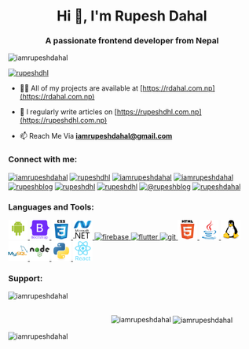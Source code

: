 <h1 align="center">Hi 👋, I'm Rupesh Dahal</h1>
<h3 align="center">A passionate frontend developer from Nepal</h3>

<p align="left"> <img src="https://komarev.com/ghpvc/?username=iamrupeshdahal&label=Profile%20views&color=0e75b6&style=flat" alt="iamrupeshdahal" /> </p>

<p align="left"> <a href="https://twitter.com/rupeshdhl" target="blank"><img src="https://img.shields.io/twitter/follow/rupeshdhl?logo=twitter&style=for-the-badge" alt="rupeshdhl" /></a> </p>

- 👨‍💻 All of my projects are available at [https://rdahal.com.np](https://rdahal.com.np)

- 📝 I regularly write articles on [https://rupeshdhl.com.np](https://rupeshdhl.com.np)

- 📫 Reach Me Via **iamrupeshdahal@gmail.com**

<h3 align="left">Connect with me:</h3>
<p align="left">
<a href="https://dev.to/iamrupeshdahal" target="blank"><img align="center" src="https://cdn.jsdelivr.net/npm/simple-icons@3.0.1/icons/dev-dot-to.svg" alt="iamrupeshdahal" height="30" width="40" /></a>
<a href="https://twitter.com/rupeshdhl" target="blank"><img align="center" src="https://cdn.jsdelivr.net/npm/simple-icons@3.0.1/icons/twitter.svg" alt="rupeshdhl" height="30" width="40" /></a>
<a href="https://linkedin.com/in/iamrupeshdahal" target="blank"><img align="center" src="https://cdn.jsdelivr.net/npm/simple-icons@3.0.1/icons/linkedin.svg" alt="iamrupeshdahal" height="30" width="40" /></a>
<a href="https://stackoverflow.com/users/iamrupeshdahal" target="blank"><img align="center" src="https://cdn.jsdelivr.net/npm/simple-icons@3.0.1/icons/stackoverflow.svg" alt="iamrupeshdahal" height="30" width="40" /></a>
<a href="https://fb.com/rupeshblog" target="blank"><img align="center" src="https://cdn.jsdelivr.net/npm/simple-icons@3.0.1/icons/facebook.svg" alt="rupeshblog" height="30" width="40" /></a>
<a href="https://instagram.com/rupeshdhl" target="blank"><img align="center" src="https://cdn.jsdelivr.net/npm/simple-icons@3.0.1/icons/instagram.svg" alt="rupeshdhl" height="30" width="40" /></a>
<a href="https://dribbble.com/rupeshdhl" target="blank"><img align="center" src="https://cdn.jsdelivr.net/npm/simple-icons@3.0.1/icons/dribbble.svg" alt="rupeshdhl" height="30" width="40" /></a>
<a href="https://medium.com/@rupeshblog" target="blank"><img align="center" src="https://cdn.jsdelivr.net/npm/simple-icons@3.0.1/icons/medium.svg" alt="@rupeshblog" height="30" width="40" /></a>
<a href="https://www.youtube.com/c/rupeshdahal" target="blank"><img align="center" src="https://cdn.jsdelivr.net/npm/simple-icons@3.0.1/icons/youtube.svg" alt="rupeshdahal" height="30" width="40" /></a>
</p>

<h3 align="left">Languages and Tools:</h3>
<p align="left"> <a href="https://developer.android.com" target="_blank"> <img src="https://raw.githubusercontent.com/devicons/devicon/master/icons/android/android-original-wordmark.svg" alt="android" width="40" height="40"/> </a> <a href="https://getbootstrap.com" target="_blank"> <img src="https://raw.githubusercontent.com/devicons/devicon/master/icons/bootstrap/bootstrap-plain-wordmark.svg" alt="bootstrap" width="40" height="40"/> </a> <a href="https://www.w3schools.com/css/" target="_blank"> <img src="https://raw.githubusercontent.com/devicons/devicon/master/icons/css3/css3-original-wordmark.svg" alt="css3" width="40" height="40"/> </a> <a href="https://dotnet.microsoft.com/" target="_blank"> <img src="https://raw.githubusercontent.com/devicons/devicon/master/icons/dot-net/dot-net-original-wordmark.svg" alt="dotnet" width="40" height="40"/> </a> <a href="https://firebase.google.com/" target="_blank"> <img src="https://www.vectorlogo.zone/logos/firebase/firebase-icon.svg" alt="firebase" width="40" height="40"/> </a> <a href="https://flutter.dev" target="_blank"> <img src="https://www.vectorlogo.zone/logos/flutterio/flutterio-icon.svg" alt="flutter" width="40" height="40"/> </a> <a href="https://git-scm.com/" target="_blank"> <img src="https://www.vectorlogo.zone/logos/git-scm/git-scm-icon.svg" alt="git" width="40" height="40"/> </a> <a href="https://www.w3.org/html/" target="_blank"> <img src="https://raw.githubusercontent.com/devicons/devicon/master/icons/html5/html5-original-wordmark.svg" alt="html5" width="40" height="40"/> </a> <a href="https://www.java.com" target="_blank"> <img src="https://raw.githubusercontent.com/devicons/devicon/master/icons/java/java-original.svg" alt="java" width="40" height="40"/> </a> <a href="https://www.linux.org/" target="_blank"> <img src="https://raw.githubusercontent.com/devicons/devicon/master/icons/linux/linux-original.svg" alt="linux" width="40" height="40"/> </a> <a href="https://www.mysql.com/" target="_blank"> <img src="https://raw.githubusercontent.com/devicons/devicon/master/icons/mysql/mysql-original-wordmark.svg" alt="mysql" width="40" height="40"/> </a> <a href="https://nodejs.org" target="_blank"> <img src="https://raw.githubusercontent.com/devicons/devicon/master/icons/nodejs/nodejs-original-wordmark.svg" alt="nodejs" width="40" height="40"/> </a> <a href="https://www.python.org" target="_blank"> <img src="https://raw.githubusercontent.com/devicons/devicon/master/icons/python/python-original.svg" alt="python" width="40" height="40"/> </a> <a href="https://reactjs.org/" target="_blank"> <img src="https://raw.githubusercontent.com/devicons/devicon/master/icons/react/react-original-wordmark.svg" alt="react" width="40" height="40"/> </a> </p>

<h3 align="left">Support:</h3>
<p><a href="https://www.buymeacoffee.com/iamrupeshdahal"> <img align="left" src="https://cdn.buymeacoffee.com/buttons/v2/default-yellow.png" height="50" width="210" alt="iamrupeshdahal" /></a></p><br><br>

<p><img align="left" src="https://github-readme-stats.vercel.app/api/top-langs?username=iamrupeshdahal&show_icons=true&locale=en&layout=compact" alt="iamrupeshdahal" /></p>

<p>&nbsp;<img align="center" src="https://github-readme-stats.vercel.app/api?username=iamrupeshdahal&show_icons=true&locale=en" alt="iamrupeshdahal" /></p>

<p><img align="center" src="https://github-readme-streak-stats.herokuapp.com/?user=iamrupeshdahal&" alt="iamrupeshdahal" /></p>
